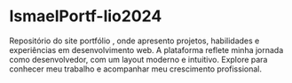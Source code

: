 # IsmaelPortf-lio2024
Repositório do site portfólio , onde apresento projetos, habilidades e experiências em desenvolvimento web. A plataforma reflete minha jornada como desenvolvedor, com um layout moderno e intuitivo. Explore para conhecer meu trabalho e acompanhar meu crescimento profissional.
